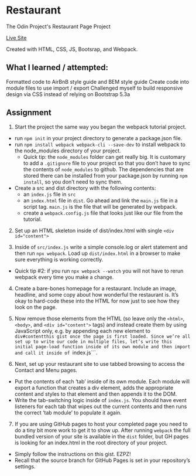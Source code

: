 # Restaurant
The Odin Project's Restaurant Page Project

[Live Site](https://restaurant.jakebenz.dev/)

Created with HTML, CSS, JS, Bootsrap, and Webpack.

## What I learned / attempted:
Formatted code to AirBnB style guide and BEM style guide
Create code into module files to use import / export
Challenged myself to build responsive design via CSS instead of relying on Bootstrap 5.3a

 
## Assignment
1) Start the project the same way you began the webpack tutorial project.
  - run ```npm init``` in your project directory to generate a package.json file.
  - run ```npm install webpack webpack-cli --save-dev``` to install webpack to the node_modules directory of your project.
    * Quick tip: the ```node_modules``` folder can get really big. It is customary to add a ```.gitignore``` file to your project so that you don’t have to sync the contents of ```node_modules``` to github. The dependencies that are stored there can be installed from your package.json by running ```npm install```, so you don’t need to sync them.
  - Create a src and dist directory with the following contents:
    * an ```index.js``` file in ```src```
    * an ```index.html``` file in ```dist```. Go ahead and link the ```main.js``` file in a script tag. ```main.js``` is the file that will be generated by webpack.
    * create a ```webpack.config.js``` file that looks just like our file from the tutorial.

2) Set up an HTML skeleton inside of dist/index.html with single ```<div id="content">```

3) Inside of ```src/index.js``` write a simple console.log or alert statement and then run ```npx webpack```. Load up ```dist/index.html``` in a browser to make sure everything is working correctly.
  - Quick tip #2: if you run ```npx webpack --watch``` you will not have to rerun webpack every time you make a change.
  
4) Create a bare-bones homepage for a restaurant. Include an image, headline, and some copy about how wonderful the restaurant is. It’s okay to hard-code these into the HTML for now just to see how they look on the page.

5) Now remove those elements from the HTML (so leave only the ```<html>```, ```<body>```, and ```<div id="content">``` tags) and instead create them by using JavaScript only, e.g. by appending each new element to ```div#contentthis gist once the page is first loaded. Since we’re all set up to write our code in multiple files, let’s write this initial page-load function inside of its own module and then import and call it inside of ```index.js```.

6) Next, set up your restaurant site to use tabbed browsing to access the Contact and Menu pages.
  - Put the contents of each ‘tab’ inside of its own module. Each module will export a function that creates a div element, adds the appropriate content and styles to that element and then appends it to the DOM.
  - Write the tab-switching logic inside of ```index.js```. You should have event listeners for each tab that wipes out the current contents and then runs the correct ‘tab module’ to populate it again.

7) If you are using GitHub pages to host your completed page you need to do a tiny bit more work to get it to show up. After running ```webpack``` the full bundled version of your site is available in the ```dist``` folder, but GH pages is looking for an index.html in the root directory of your project.
  - Simply follow the instructions on this gist. EZPZ!
  - Recall that the source branch for GitHub Pages is set in your repository’s settings.
